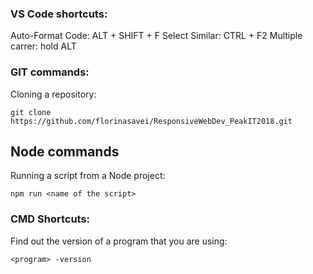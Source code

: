 ### VS Code shortcuts:

Auto-Format Code: ALT + SHIFT + F
Select Similar: CTRL + F2
Multiple carrer: hold ALT

### GIT commands:

Cloning a repository:

```
git clone https://github.com/florinasavei/ResponsiveWebDev_PeakIT2018.git
```



## Node commands

Running a script from a Node project:

```
npm run <name of the script>
```



### CMD Shortcuts:

Find out the version of a program that you are using:

```
<program> -version
```

